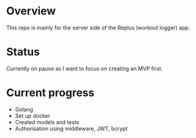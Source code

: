 # Overview
This repo is mainly for the server side of the Replus (workout logger) app.

# Status
Currently on pause as I want to focus on creating an MVP first.

# Current progress
- Golang
- Set up docker
- Created models and tests
- Authorisation using middleware, JWT, bcrypt

